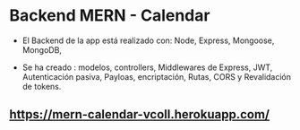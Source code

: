# Backend MERN - Calendar

* El Backend de la app está realizado con:
  Node, Express, Mongoose, MongoDB, 

* Se ha creado :
  modelos, controllers, Middlewares de Express, JWT, Autenticación pasiva, Payloas, encriptación, Rutas,
  CORS y Revalidación de tokens.
  
## https://mern-calendar-vcoll.herokuapp.com/


